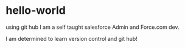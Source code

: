 # hello-world
using git hub
I am a self taught salesforce Admin and Force.com dev. 

  I am determined to learn version control and git hub!
